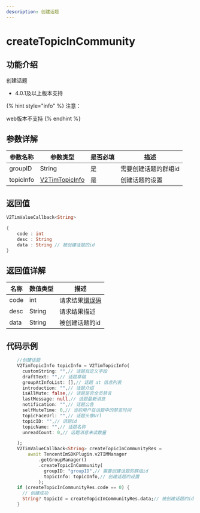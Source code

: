 ```yaml
---
description: 创建话题
---
```


# createTopicInCommunity

## 功能介绍

创建话题

* 4.0.1及以上版本支持

{% hint style="info" %}
注意：

web版本不支持
{% endhint %}

## 参数详解

| 参数名称      | 参数类型                               | 是否必填 | 描述          |
| --------- | ---------------------------------- | ---- | ----------- |
| groupID   | String                             | 是    | 需要创建话题的群组id |
| topicInfo | [V2TimTopicInfo](broken-reference) | 是    | 创建话题的设置     |

## 返回值

```dart
V2TimValueCallback<String>

{
    code : int
    desc : String
    data : String // 被创建话题的id
}
```

## 返回值详解

| 名称    | 数值类型   | 描述                                                             |
| ----- | ------ | -------------------------------------------------------------- |
| code  | int    | 请求结果[错误码](https://cloud.tencent.com/document/product/269/1671) |
| desc  | String | 请求结果描述                                                         |
| data  | String | 被创建话题的id                                                       |

## 代码示例  &#x20;

```dart
    //创建话题
    V2TimTopicInfo topicInfo = V2TimTopicInfo(
      customString: "",// 话题自定义字段
      draftText: "",// 话题草稿
      groupAtInfoList: [],// 话题 at 信息列表
      introduction: "",// 话题介绍
      isAllMute: false,// 话题是否全员禁言
      lastMessage: null,// 话题最新消息
      notification: "",// 话题公告
      selfMuteTime: 0,// 当前用户在话题中的禁言时间
      topicFaceUrl: "",// 话题头像Url
      topicID: "",// 话题id
      topicName: "",// 话题名称
      unreadCount: 0,// 话题消息未读数量

    );
    V2TimValueCallback<String> createTopicInCommunityRes =
        await TencentImSDKPlugin.v2TIMManager
            .getGroupManager()
            .createTopicInCommunity(
              groupID: "groupID",// 需要创建话题的群组id
              topicInfo: topicInfo,// 创建话题的设置
            );
    if (createTopicInCommunityRes.code == 0) {
      // 创建成功
      String? topicId = createTopicInCommunityRes.data;// 被创建话题的id
    }

```
